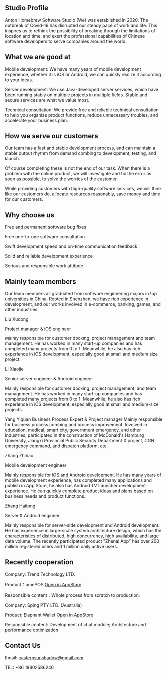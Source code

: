 ## Studio Profile

Anton Homebrew Software Studio (We) was established in 2020. The outbreak of Covid-19 has disrupted our steady pace of work and life. This inspires us to rethink the possibility of breaking through the limitations of location and time, and exert the professional capabilities of Chinese software developers to serve companies around the world. 

## What we are good at

Mobile development: We have many years of mobile development experience, whether it is iOS or Android, we can quickly realize it according to your ideas.

Server development: We use Java-developed server services, which have been running stably on multiple projects in multiple fields. Stable and secure services are what we value most.

Technical consultation: We provide free and reliable technical consultation to help you organize product functions, reduce unnecessary troubles, and accelerate your business plan.

## How we serve our customers

Our team has a fast and stable development process, and can maintain a stable output rhythm from demand combing to development, testing, and launch. 

Of course completing these is not the end of our task. When there is a problem with the online product, we will investigate and fix the error as soon as possible, to solve the worries of the customer.

While providing customers with high-quality software services, we will think like our customers do, allocate resources reasonably,  save money and time for our customers.

## Why choose us

Free and permanent software bug fixes

Free one-to-one software consultation

Swift development speed and on-time communication feedback

Solid and reliable development experience

Serious and responsible work attitude

## Mainly team members

Our team members all graduated from software engineering majors in top universities in China. Rooted in Shenzhen, we have rich experience in development, and our works involved in e-commerce, banking, games, and other industries.



Liu Xudong 

Project manager & iOS engineer

Mainly responsible for customer docking, project management and team management. He has worked in many start-up companies and has completed many projects from 0 to 1. Meanwhile, he also has rich experience in iOS development, especially good at small and medium size project.

Li Xiaojie 

Senior server engineer & Android engineer

Mainly responsible for customer docking, project management, and team management. He has worked in many start-up companies and has completed many projects from 0 to 1. Meanwhile, he also has rich experience in iOS development, especially good at small and medium-size projects.



Yang Yiquan
Business Process Expert & Project manager
Mainly responsible for business process combing and process improvement. Involved in education, medical, smart city, government emergency, and other industries, participated in the construction of McDonald's Hamburg University, Jiangxi Provincial Public Security Department X project, CGN emergency command, and dispatch platform, etc.



Zhang Zhihao 

Mobile development engineer

Mainly responsible for iOS and Android development. He has many years of mobile development experience, has completed many applications and publish in App Store, he also has Android TV Launcher development experience. He can quickly complete product ideas and plans based on business needs and product functions.



Zhang Haitong 

Server & Android engineer

Mainly responsible for server-side development and Android development. He has experience in large-scale system architecture design, which has the characteristics of distributed, high concurrency, high availability, and large data volume. The recently participated product "Zhenai App" has over 200 million registered users and 1 million daily active users.

## Recently cooperation 

Company: Trend Technology LTD.

Product：umePOS [Open in AppStore](https://apps.apple.com/us/app/umepos/id1510280863#?platform=iphone)

Responsible content：Whole process from scratch to production.



Company: Sping PTY LTD. (Australia)

Product: Elaphant Wallet [Open in AppStore](https://apps.apple.com/us/app/elaphant-btc-eth-ela-wallet/id1533611733)

Responsible content: Development of chat module; Architecture and performance optimization

## Contact Us

Email: easternsunshadow@gmail.com 

TEL: +86 18802586246
